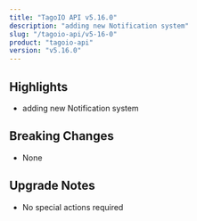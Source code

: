 ```yaml
---
title: "TagoIO API v5.16.0"
description: "adding new Notification system"
slug: "/tagoio-api/v5-16-0"
product: "tagoio-api"
version: "v5.16.0"
---
```


## Highlights

- adding new Notification system

## Breaking Changes

- None

## Upgrade Notes

- No special actions required
